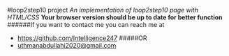#loop2step10 project
*An implementation of loop2step10 page with HTML/CSS*
**Your browser version should be up to date for better function**
######If you want to contact me you can reach me at 
- https://github.com/Intelligence247
#####OR
- uthmanabdullahi2020@gmail.com